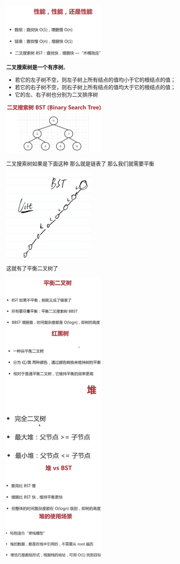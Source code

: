 <img src="../../image/image-20220712213620537.png" alt="image-20220712213620537" style="zoom: 25%;" />

**二叉搜索树是一个有序树**。

- 若它的左子树不空，则左子树上所有结点的值均小于它的根结点的值；
- 若它的右子树不空，则右子树上所有结点的值均大于它的根结点的值；
- 它的左、右子树也分别为二叉排序树

<img src="../../image/image-20220712213655002.png" alt="image-20220712213655002" style="zoom: 25%;" />

二叉搜索树如果是下面这种 那么就是链表了 那么我们就需要平衡

<img src="../../image/image-20220712214014970.png" alt="image-20220712214014970" style="zoom:25%;" />

这就有了平衡二叉树了

<img src="../../image/image-20220712214102632.png" alt="image-20220712214102632" style="zoom: 25%;" />

<img src="../../image/image-20220712214819504.png" alt="image-20220712214819504" style="zoom:25%;" />

<img src="../../image/image-20220712235011649.png" alt="image-20220712235011649" style="zoom:25%;" />

<img src="../../image/image-20220712235048128.png" alt="image-20220712235048128" style="zoom:25%;" />

<img src="../../image/image-20220712235520480.png" alt="image-20220712235520480" style="zoom:25%;" />